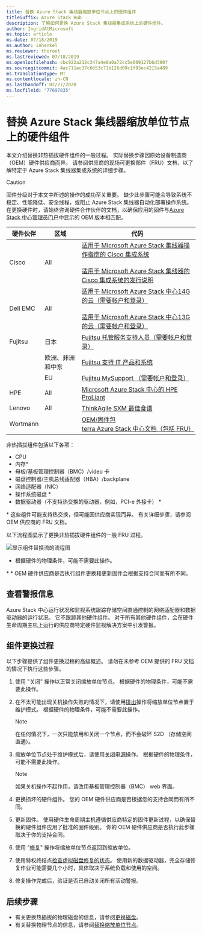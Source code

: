 ```yaml
---
title: 替换 Azure Stack 集线器缩放单位节点上的硬件组件
titleSuffix: Azure Stack Hub
description: 了解如何更换 Azure Stack 集线器集成系统上的硬件组件。
author: IngridAtMicrosoft
ms.topic: article
ms.date: 07/18/2019
ms.author: inhenkel
ms.reviewer: thoroet
ms.lastreviewed: 07/18/2019
ms.openlocfilehash: cbc922a212c347a4e8a0a72cc5e609127b6d390f
ms.sourcegitcommit: 4ac711ec37c6653c71b126d09c1f93ec4215a489
ms.translationtype: MT
ms.contentlocale: zh-CN
ms.lasthandoff: 02/27/2020
ms.locfileid: "77697835"
---
```

# <a name="replace-a-hardware-component-on-an-azure-stack-hub-scale-unit-node"></a>替换 Azure Stack 集线器缩放单位节点上的硬件组件

本文介绍替换非热插拔硬件组件的一般过程。 实际替换步骤因原始设备制造商（OEM）硬件供应商而异。 请参阅供应商的现场可更换部件（FRU）文档，以了解特定于 Azure Stack 集线器集成系统的详细步骤。

> [!CAUTION]  
> 固件分级对于本文中所述的操作的成功至关重要。 缺少此步骤可能会导致系统不稳定、性能降低、安全线程，或阻止 Azure Stack 集线器自动化部署操作系统。 在更换硬件时，请始终咨询硬件合作伙伴的文档，以确保应用的固件与[Azure Stack 中心管理员门户](azure-stack-updates.md)中显示的 OEM 版本相匹配。

| 硬件伙伴 | 区域 | 代码 |
|------------------|--------|-------------------------------------------------------------------------------------------------------------------------------------------------------------------------------------------------------------------------------------------------------------------------------------------------------------------------------------------|
| Cisco | All | [适用于 Microsoft Azure Stack 集线器操作指南的 Cisco 集成系统](https://www.cisco.com/c/en/us/td/docs/unified_computing/ucs/azure-stack/b_Azure_Stack_Operations_Guide_4-0/b_Azure_Stack_Operations_Guide_4-0_chapter_00.html#concept_wks_t1q_wbb)<br><br>[适用于 Microsoft Azure Stack 集线器的 Cisco 集成系统的发行说明](https://www.cisco.com/c/en/us/support/servers-unified-computing/ucs-c-series-rack-mount-ucs-managed-server-software/products-release-notes-list.html) |
| Dell EMC | All | [适用于 Microsoft Azure Stack 中心14G 的云（需要帐户和登录）](https://support.emc.com/downloads/44615_Cloud-for-Microsoft-Azure-Stack-14G)<br><br>[适用于 Microsoft Azure Stack 中心13G 的云（需要帐户和登录）](https://support.emc.com/downloads/42238_Cloud-for-Microsoft-Azure-Stack-13G) |
| Fujitsu | 日本 | [Fujitsu 托管服务支持人员（需要帐户和登录）](https://eservice.fujitsu.com/supportdesk-web/) |
|  | 欧洲、非洲和中东 | [Fujitsu 支持 IT 产品和系统](https://support.ts.fujitsu.com/IndexContact.asp?lng=COM&ln=no&LC=del) |
|  | EU | [Fujitsu MySupport （需要帐户和登录）](https://support.ts.fujitsu.com/IndexMySupport.asp) |
| HPE | All | [Microsoft Azure Stack 中心的 HPE ProLiant](http://www.hpe.com/info/MASupdates) |
| Lenovo | All | [ThinkAgile SXM 最佳食谱](https://datacentersupport.lenovo.com/us/en/solutions/ht505122)
| Wortmann |  | [OEM/固件包](https://aka.ms/AA6z600)<br>[terra Azure Stack 中心文档（包括 FRU）](https://aka.ms/aa6zktc)

非热插拔组件包括以下各项：

- CPU
- 内存*
- 母板/基板管理控制器（BMC）/video 卡
- 磁盘控制器/主机总线适配器（HBA）/backplane
- 网络适配器（NIC）
- 操作系统磁盘 *
- 数据驱动器（不支持热交换的驱动器，例如，PCI-e 外接卡） *

\* 这些组件可能支持热交换，但可能因供应商实现而异。 有关详细步骤，请参阅 OEM 供应商的 FRU 文档。

以下流程图显示了更换非热插拔硬件组件的一般 FRU 过程。

![显示组件替换流的流程图](media/azure-stack-replace-component/replacecomponentflow.PNG)

* 根据硬件的物理条件，可能不需要此操作。

\* * OEM 硬件供应商是否执行组件更换和更新固件会根据支持合同而有所不同。

## <a name="review-alert-information"></a>查看警报信息

Azure Stack 中心运行状况和监视系统跟踪存储空间直通控制的网络适配器和数据驱动器的运行状况。 它不跟踪其他硬件组件。 对于所有其他硬件组件，会在硬件生命周期主机上运行的供应商特定硬件监视解决方案中引发警报。  

## <a name="component-replacement-process"></a>组件更换过程

以下步骤提供了组件更换过程的高级概述。 请勿在未参考 OEM 提供的 FRU 文档的情况下执行这些步骤。

1. 使用 "关闭" 操作以正常关闭缩放单位节点。 根据硬件的物理条件，可能不需要此操作。

2. 在不太可能出现关机操作失败的情况下，请使用[排出](azure-stack-node-actions.md#drain)操作将缩放单位节点置于维护模式。 根据硬件的物理条件，可能不需要此操作。

   > [!NOTE]  
   > 在任何情况下，一次只能禁用和关闭一个节点，而不会破坏 S2D （存储空间直通）。

3. 缩放单位节点处于维护模式后，请使用[关闭电源](azure-stack-node-actions.md#scale-unit-node-actions)操作。 根据硬件的物理条件，可能不需要此操作。

   > [!NOTE]  
   > 如果关机操作不起作用，请改用基板管理控制器（BMC） web 界面。

4. 更换损坏的硬件组件。 您的 OEM 硬件供应商是否根据您的支持合同而有所不同。  
5. 更新固件。 使用硬件生命周期主机遵循供应商特定的固件更新过程，以确保替换的硬件组件应用了批准的固件级别。 你的 OEM 硬件供应商是否执行此步骤取决于你的支持合同。  
6. 使用 "[修复](azure-stack-node-actions.md#scale-unit-node-actions)" 操作将缩放单位节点返回到缩放单位。
7. 使用特权终结点[检查虚拟磁盘修复的状态](azure-stack-replace-disk.md#check-the-status-of-virtual-disk-repair-using-the-privileged-endpoint)。 使用新的数据驱动器，完全存储修复作业可能需要几个小时，具体取决于系统负载和使用的空间。
8. 修复操作完成后，验证是否已自动关闭所有活动警报。

## <a name="next-steps"></a>后续步骤

- 有关更换热插拔的物理磁盘的信息，请参阅[更换磁盘](azure-stack-replace-disk.md)。
- 有关替换物理节点的信息，请参阅[替换缩放单位节点](azure-stack-replace-node.md)。
